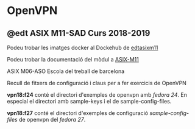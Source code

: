# OpenVPN
## @edt ASIX M11-SAD Curs 2018-2019

Podeu trobar les imatges docker al Dockehub de [edtasixm11](https://hub.docker.com/u/edtasixm11/)

Podeu trobar la documentació del mòdul a [ASIX-M11](https://sites.google.com/site/asixm11edt/)

ASIX M06-ASO Escola del treball de barcelona


Recull de fitxers de configuració i claus per a fer exercicis de OpenVPN

**vpn18:f24** conté el directori d'exemples de openvpn amb *fedora 24*. 
En especial el directori amb sample-keys i el de sample-config-files.

**vpn18:f27** conté el directori d'exemples de configuració *sample-config-files*
de openvpn del *fedora 27*.


